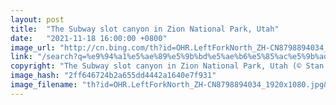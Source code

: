 ```yaml
---
layout: post
title:  "The Subway slot canyon in Zion National Park, Utah"
date:   "2021-11-18 16:00:00 +0800"
image_url: "http://cn.bing.com/th?id=OHR.LeftForkNorth_ZH-CN8798894034_1920x1080.jpg&rf=LaDigue_1920x1080.jpg&pid=hp"
link: "/search?q=%e9%94%a1%e5%ae%89%e5%9b%bd%e5%ae%b6%e5%85%ac%e5%9b%ad&form=hpcapt&mkt=zh-cn"
copyright: "The Subway slot canyon in Zion National Park, Utah (© Stan Moniz/Tandem Stills + Motion)"
image_hash: "2ff646724b2a655dd4442a1640e7f931"
image_filename: "th?id=OHR.LeftForkNorth_ZH-CN8798894034_1920x1080.jpg&rf=LaDigue_1920x1080.jpg&pid=hp"
---
```

